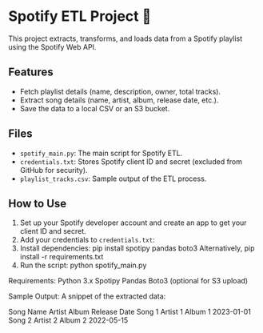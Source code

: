 # Spotify ETL Project 🎵

This project extracts, transforms, and loads data from a Spotify playlist using the Spotify Web API.

## Features
- Fetch playlist details (name, description, owner, total tracks).
- Extract song details (name, artist, album, release date, etc.).
- Save the data to a local CSV or an S3 bucket.

## Files
- `spotify_main.py`: The main script for Spotify ETL.
- `credentials.txt`: Stores Spotify client ID and secret (excluded from GitHub for security).
- `playlist_tracks.csv`: Sample output of the ETL process.

## How to Use
1. Set up your Spotify developer account and create an app to get your client ID and secret.
2. Add your credentials to `credentials.txt`:
3. Install dependencies:
pip install spotipy pandas boto3
Alternatively,
pip install -r requirements.txt
4. Run the script:
python spotify_main.py


Requirements:
Python 3.x
Spotipy
Pandas
Boto3 (optional for S3 upload)


Sample Output:
A snippet of the extracted data:

Song Name	Artist	Album	Release Date
Song 1	Artist 1	Album 1	2023-01-01
Song 2	Artist 2	Album 2	2022-05-15

